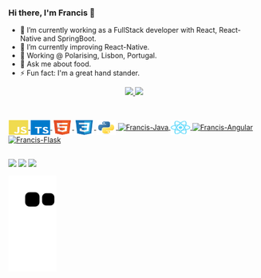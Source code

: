 ### Hi there, I'm Francis 👋

- 🔭 I’m currently working as a FullStack developer with React, React-Native and SpringBoot.
- 🌱 I’m currently improving React-Native.
- 🏢 Working @ Polarising, Lisbon, Portugal.
- 💬 Ask me about food.
- ⚡ Fun fact: I'm a great hand stander.

<div align="center">
  <a href="https://github.com/francisguedes">
  <img height="180em" src="https://github-readme-stats.vercel.app/api?username=francisguedes&show_icons=true&theme=dracula&include_all_commits=true&count_private=true"/>
  <img height="180em" src="https://github-readme-stats.vercel.app/api/top-langs/?username=francisguedes&layout=compact&langs_count=7&theme=dracula"/>
</div>
  
##

  <div style="display: inline_block"><br>
    <img align="center" alt="Francis-Js" height="30" width="40" src="https://raw.githubusercontent.com/devicons/devicon/master/icons/javascript/javascript-plain.svg">
    <img align="center" alt="Francis-Ts" height="30" width="40" src="https://raw.githubusercontent.com/devicons/devicon/master/icons/typescript/typescript-plain.svg">
    <img align="center" alt="Francis-HTML" height="30" width="40" src="https://raw.githubusercontent.com/devicons/devicon/master/icons/html5/html5-original.svg">
    <img align="center" alt="Francis-CSS" height="30" width="40" src="https://raw.githubusercontent.com/devicons/devicon/master/icons/css3/css3-original.svg">
    <img align="center" alt="Francis-Python" height="30" width="40" src="https://raw.githubusercontent.com/devicons/devicon/master/icons/python/python-original.svg">
    <img align="center" alt="Francis-Java" height="30" width="40" src="https://cdn.jsdelivr.net/gh/devicons/devicon/icons/java/java-original.svg">
    <img align="center" alt="Francis-React" height="30" width="40" src="https://raw.githubusercontent.com/devicons/devicon/master/icons/react/react-original.svg">
    <img align="center" alt="Francis-Angular" height="30" width="40" src="https://cdn.jsdelivr.net/gh/devicons/devicon/icons/angularjs/angularjs-original.svg">
    <img align="center" alt="Francis-Flask" height="30" width="40" src="https://cdn.jsdelivr.net/gh/devicons/devicon/icons/flask/flask-original.svg">
  </div>
    <!--- <img align="right" alt="Francis-pic" height="150" style="border-radius:50px;" src=""> --->

 ##
  
  <div> 
    <a href="https://www.instagram.com/farawei/" target="_blank"><img src="https://img.shields.io/badge/-Instagram-%23E4405F?style=for-the-badge&logo=instagram&logoColor=white" target="_blank"></a>
    <a href = "mailto:franciscojmguedes@gmail.com"><img src="https://img.shields.io/badge/-Gmail-%23333?style=for-the-badge&logo=gmail&logoColor=white" target="_blank"></a>
    <a href="https://www.linkedin.com/in/franciscojmguedes/" target="_blank"><img src="https://img.shields.io/badge/-LinkedIn-%230077B5?style=for-the-badge&logo=linkedin&logoColor=white" target="_blank"></a> 
  </div>
  
  ![Snake animation](https://github.com/francisguedes/francisguedes/blob/output/github-contribution-grid-snake.svg)
